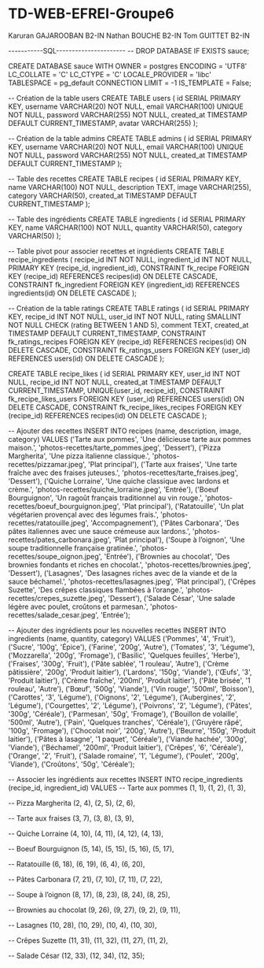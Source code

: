 # TD-WEB-EFREI-Groupe6

Karuran GAJAROOBAN B2-IN
Nathan BOUCHE B2-IN 
Tom GUITTET B2-IN


-----------SQL----------------------
-- DROP DATABASE IF EXISTS sauce;

CREATE DATABASE sauce
    WITH
    OWNER = postgres
    ENCODING = 'UTF8'
    LC_COLLATE = 'C'
    LC_CTYPE = 'C'
    LOCALE_PROVIDER = 'libc'
    TABLESPACE = pg_default
    CONNECTION LIMIT = -1
    IS_TEMPLATE = False;
    
-- Création de la table users
CREATE TABLE users (
    id SERIAL PRIMARY KEY, 
    username VARCHAR(20) NOT NULL,
    email VARCHAR(100) UNIQUE NOT NULL, 
    password VARCHAR(255) NOT NULL, 
    created_at TIMESTAMP DEFAULT CURRENT_TIMESTAMP, 
    avatar VARCHAR(255)
);

-- Création de la table admins
CREATE TABLE admins (
    id SERIAL PRIMARY KEY, 
    username VARCHAR(20) NOT NULL,
    email VARCHAR(100) UNIQUE NOT NULL,
    password VARCHAR(255) NOT NULL,
    created_at TIMESTAMP DEFAULT CURRENT_TIMESTAMP 
);

-- Table des recettes
CREATE TABLE recipes (
    id SERIAL PRIMARY KEY, 
    name VARCHAR(100) NOT NULL, 
    description TEXT, 
    image VARCHAR(255),
	category VARCHAR(50),
	created_at TIMESTAMP DEFAULT CURRENT_TIMESTAMP
);

-- Table des ingrédients
CREATE TABLE ingredients (
    id SERIAL PRIMARY KEY, 
    name VARCHAR(100) NOT NULL, 
    quantity VARCHAR(50), 
    category VARCHAR(50)
);

-- Table pivot pour associer recettes et ingrédients
CREATE TABLE recipe_ingredients (
    recipe_id INT NOT NULL, 
    ingredient_id INT NOT NULL, 
    PRIMARY KEY (recipe_id, ingredient_id),
    CONSTRAINT fk_recipe FOREIGN KEY (recipe_id) REFERENCES recipes(id) ON DELETE CASCADE,
    CONSTRAINT fk_ingredient FOREIGN KEY (ingredient_id) REFERENCES ingredients(id) ON DELETE CASCADE
);

-- Création de la table ratings
CREATE TABLE ratings (
    id SERIAL PRIMARY KEY, 
    recipe_id INT NOT NULL,
    user_id INT NOT NULL, 
    rating SMALLINT NOT NULL CHECK (rating BETWEEN 1 AND 5), 
    comment TEXT,
    created_at TIMESTAMP DEFAULT CURRENT_TIMESTAMP, 
    CONSTRAINT fk_ratings_recipes FOREIGN KEY (recipe_id) REFERENCES recipes(id) ON DELETE CASCADE, 
    CONSTRAINT fk_ratings_users FOREIGN KEY (user_id) REFERENCES users(id) ON DELETE CASCADE
);

CREATE TABLE recipe_likes (
    id SERIAL PRIMARY KEY,
    user_id INT NOT NULL,
    recipe_id INT NOT NULL,
    created_at TIMESTAMP DEFAULT CURRENT_TIMESTAMP,
    UNIQUE(user_id, recipe_id),
    CONSTRAINT fk_recipe_likes_users FOREIGN KEY (user_id) REFERENCES users(id) ON DELETE CASCADE,
    CONSTRAINT fk_recipe_likes_recipes FOREIGN KEY (recipe_id) REFERENCES recipes(id) ON DELETE CASCADE
);

-- Ajouter des recettes
INSERT INTO recipes (name, description, image, category) VALUES
('Tarte aux pommes', 'Une délicieuse tarte aux pommes maison.', 'photos-recettes/tarte_pommes.jpeg', 'Dessert'),
('Pizza Margherita', 'Une pizza italienne classique.', 'photos-recettes/pizzamar.jpeg', 'Plat principal'),
('Tarte aux fraises', 'Une tarte fraîche avec des fraises juteuses.', 'photos-recettes/tarte_fraises.jpeg', 'Dessert'),
('Quiche Lorraine', 'Une quiche classique avec lardons et crème.', 'photos-recettes/quiche_lorraine.jpeg', 'Entrée'),
('Boeuf Bourguignon', 'Un ragoût français traditionnel au vin rouge.', 'photos-recettes/boeuf_bourguignon.jpeg', 'Plat principal'),
('Ratatouille', 'Un plat végétarien provençal avec des légumes frais.', 'photos-recettes/ratatouille.jpeg', 'Accompagnement'),
('Pâtes Carbonara', 'Des pâtes italiennes avec une sauce crémeuse aux lardons.', 'photos-recettes/pates_carbonara.jpeg', 'Plat principal'),
('Soupe à l’oignon', 'Une soupe traditionnelle française gratinée.', 'photos-recettes/soupe_oignon.jpeg', 'Entrée'),
('Brownies au chocolat', 'Des brownies fondants et riches en chocolat.', 'photos-recettes/brownies.jpeg', 'Dessert'),
('Lasagnes', 'Des lasagnes riches avec de la viande et de la sauce béchamel.', 'photos-recettes/lasagnes.jpeg', 'Plat principal'),
('Crêpes Suzette', 'Des crêpes classiques flambées à l’orange.', 'photos-recettes/crepes_suzette.jpeg', 'Dessert'),
('Salade César', 'Une salade légère avec poulet, croûtons et parmesan.', 'photos-recettes/salade_cesar.jpeg', 'Entrée');

-- Ajouter des ingrédients pour les nouvelles recettes
INSERT INTO ingredients (name, quantity, category) VALUES
('Pommes', '4', 'Fruit'),
('Sucre', '100g', 'Épice'),
('Farine', '200g', 'Autre'),
('Tomates', '3', 'Légume'),
('Mozzarella', '200g', 'Fromage'),
('Basilic', 'Quelques feuilles', 'Herbe'),
('Fraises', '300g', 'Fruit'),
('Pâte sablée', '1 rouleau', 'Autre'),
('Crème pâtissière', '200g', 'Produit laitier'),
('Lardons', '150g', 'Viande'),
('Œufs', '3', 'Produit laitier'),
('Crème fraîche', '200ml', 'Produit laitier'),
('Pâte brisée', '1 rouleau', 'Autre'),
('Bœuf', '500g', 'Viande'),
('Vin rouge', '500ml', 'Boisson'),
('Carottes', '3', 'Légume'),
('Oignons', '2', 'Légume'),
('Aubergines', '2', 'Légume'),
('Courgettes', '2', 'Légume'),
('Poivrons', '2', 'Légume'),
('Pâtes', '300g', 'Céréale'),
('Parmesan', '50g', 'Fromage'),
('Bouillon de volaille', '500ml', 'Autre'),
('Pain', 'Quelques tranches', 'Céréale'),
('Gruyère râpé', '100g', 'Fromage'),
('Chocolat noir', '200g', 'Autre'),
('Beurre', '150g', 'Produit laitier'),
('Pâtes à lasagne', '1 paquet', 'Céréale'),
('Viande hachée', '300g', 'Viande'),
('Béchamel', '200ml', 'Produit laitier'),
('Crêpes', '6', 'Céréale'),
('Orange', '2', 'Fruit'),
('Salade romaine', '1', 'Légume'),
('Poulet', '200g', 'Viande'),
('Croûtons', '50g', 'Céréale');


-- Associer les ingrédients aux recettes
INSERT INTO recipe_ingredients (recipe_id, ingredient_id) VALUES
-- Tarte aux pommes
(1, 1),
(1, 2),
(1, 3), 

-- Pizza Margherita
(2, 4),
(2, 5),
(2, 6),

-- Tarte aux fraises
(3, 7),
(3, 8),
(3, 9), 

-- Quiche Lorraine
(4, 10),
(4, 11),
(4, 12),
(4, 13),

-- Boeuf Bourguignon
(5, 14),
(5, 15),
(5, 16),
(5, 17),

-- Ratatouille
(6, 18),
(6, 19),
(6, 4),
(6, 20),

-- Pâtes Carbonara
(7, 21),
(7, 10),
(7, 11),
(7, 22),

-- Soupe à l’oignon
(8, 17),
(8, 23),
(8, 24),
(8, 25),

-- Brownies au chocolat
(9, 26),
(9, 27), 
(9, 2),
(9, 11),

-- Lasagnes
(10, 28),
(10, 29),
(10, 4),
(10, 30),

-- Crêpes Suzette
(11, 31),
(11, 32),
(11, 27),
(11, 2),

-- Salade César
(12, 33),
(12, 34),
(12, 35);